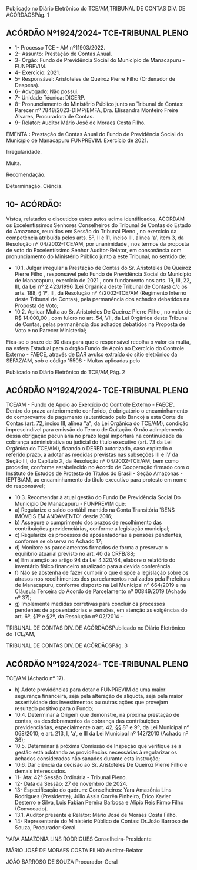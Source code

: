 Publicado  no  Diário  Eletrônico do TCE/AM,TRIBUNAL DE CONTAS DIV. DE ACÓRDÃOSPág. 1

## ACÓRDÃO Nº1924/2024- TCE-TRIBUNAL PLENO

- 1- Processo TCE - AM nº11903/2022.
- 2- Assunto: Prestação de Contas Anual.
- 3- Órgão: Fundo de Previdência Social do Município de Manacapuru - FUNPREVIM.
- 4- Exercício: 2021.
- 5- Responsável: Aristoteles de Queiroz Pierre Filho (Ordenador de Despesa).
- 6- Advogado: Não possui.
- 7- Unidade Técnica: DICERP.
- 8- Pronunciamento  do  Ministério  Público  junto  ao  Tribunal  de  Contas: Parecer  nº 7848/2023-DIMP/EMFA,  Dra.  Elissandra  Monteiro  Freire  Alvares,  Procuradora  de Contas.
- 9- Relator: Auditor Mário José de Moraes Costa Filho.

EMENTA : Prestação de Contas Anual do Fundo de Previdência  Social  do  Município  de  Manacapuru  FUNPREVIM. Exercício de 2021.

Irregularidade.

Multa.

Recomendação.

Determinação. Ciência.

## 10-  ACÓRDÃO:

Vistos, relatados e discutidos estes autos acima identificados, ACORDAM os Excelentíssimos Senhores Conselheiros do Tribunal de Contas do Estado do Amazonas, reunidos em Sessão do Tribunal Pleno , no exercício da competência atribuída pelos arts. 5º, II e  11,  inciso  III, alínea  'a',  item  3,  da  Resolução  nº  04/2002-TCE/AM, por unanimidade , nos termos da proposta de voto do Excelentíssimo Senhor Auditor-Relator, em  consonância com  pronunciamento  do  Ministério  Público  junto  a  este  Tribunal,  no sentido de:

- 10.1. Julgar irregular a Prestação de Contas do Sr. Aristoteles De Queiroz Pierre Filho , responsável pelo Fundo  de Previdência Social do Município  de  Manacapuru, exercício  de  2021 ,  com  fundamento  nos arts. 19, III, 22, III, da Lei nº 2.423/1996 (Lei Orgânica deste Tribunal de Contas)  c/c  os  arts.  188,  §  1º,  III,  da  Resolução  nº  4/2002-TCE/AM (Regimento Interno deste Tribunal  de  Contas), pela  permanência  dos achados debatidos na Proposta de Voto;
- 10.2. Aplicar Multa ao Sr. Aristoteles De Queiroz Pierre Filho , no valor de R$ 14.000,00 , com fulcro no art. 54, VII, da Lei Orgânica deste Tribunal de  Contas,  pelas  permanência  dos  achados  debatidos  na  Proposta  de Voto e no Parecer Ministerial;

Fixa-se o prazo de 30 dias para que o responsável recolha o valor da multa, na esfera Estadual para o órgão Fundo de Apoio ao Exercício do Controle  Externo  -  FAECE,  através  de  DAR  avulso  extraído  do  sítio eletrônico  da  SEFAZ/AM,  sob  o  código  '5508  -  Multas  aplicadas  pelo

Publicado  no  Diário  Eletrônico do TCE/AM,Pág. 2

## ACÓRDÃO Nº1924/2024- TCE-TRIBUNAL PLENO

TCE/AM - Fundo de Apoio ao Exercício do Controle Externo - FAECE'. Dentro do prazo anteriormente conferido, é obrigatório o encaminhamento  do  comprovante  de  pagamento  (autenticado  pelo Banco)  a  esta  Corte  de  Contas  (art.  72,  inciso  III,  alínea  "a",  da  Lei Orgânica do TCE/AM), condição imprescindível para emissão do Termo de Quitação. O não adimplemento dessa obrigação pecuniária no prazo legal importará na continuidade da cobrança administrativa ou judicial do título executivo (art. 73 da Lei Orgânica do TCE/AM), ficando o DERED autorizado, caso  expirado o referido prazo, a adotar as medidas previstas  nas  subseções  III  e  IV  da  Seção  III,  do  Capítulo  X,  da Resolução nº 04/2002-TCE/AM, bem como proceder, conforme estabelecido  no  Acordo  de  Cooperação  firmado  com  o  Instituto  de Estudos de Protesto de Títulos do Brasil - Seção Amazonas - IEPTB/AM, ao  encaminhamento  do  título  executivo  para  protesto  em  nome  do responsável;

- 10.3. Recomendar à atual gestão  do  Fundo  De  Previdência  Social  Do Município De Manacapuru - FUNPREVIM que:
- a) Regularize o saldo contábil mantido na Conta Transitória 'BENS IMÓVEIS EM ANDAMENTO' desde 2016;
- b) Assegure o cumprimento dos prazos de recolhimento das contribuições previdenciárias, conforme a legislação municipal;
- c) Regularize os processos de aposentadorias e pensões pendentes, conforme se observa no Achado 17;
- d) Monitore  os  parcelamentos  firmados  de  forma  a  preservar  o equilíbrio atuarial previsto no art. 40 da CRFB/88;
- e) Em atenção ao artigo 94 da Lei 4.320/64, elabore o relatório do inventário físico financeiro atualizado para a devida conferência.
- f) Não  se  abstenha  de  fazer  cumprir  o  que  dispõe  a  legislação sobre os atrasos nos recolhimentos dos parcelamentos realizados pela Prefeitura de Manacapuru, conforme disposto na Lei  Municipal nº 664/2019 e na Cláusula Terceira do Acordo de Parcelamento nº 00849/2019 (Achado nº 37);
- g) Implemente medidas corretivas para concluir os processos pendentes de aposentadorias e pensões, em atenção às exigências  do  art.  6º,  §1º  e  §2º,  da  Resolução  nº  02/2014  -

TRIBUNAL DE CONTAS DIV. DE ACÓRDÃOSPublicado  no  Diário  Eletrônico do TCE/AM,

TRIBUNAL DE CONTAS DIV. DE ACÓRDÃOSPág. 3

## ACÓRDÃO Nº1924/2024- TCE-TRIBUNAL PLENO

TCE/AM (Achado nº 17).

- h) Adote  providências  para  dotar  o  FUNPREVIM  de  uma  maior segurança financeira,  seja  pela  alteração  de  alíquota,  seja  pela maior  assertividade  dos  investimentos  ou  outras  ações  que provejam resultado positivo para o Fundo;
- 10.4. Determinar à Origem que demonstre, na próxima prestação de contas, os  desdobramentos  da  cobrança  das  contribuições  previdenciárias, especialmente o art. 42, §§ 8º e 9º, da Lei Municipal nº 068/2010; e art. 213, I, 'a', e III da Lei Municipal nº 142/2010 (Achado nº 36);
- 10.5. Determinar à próxima Comissão de Inspeção que verifique se a gestão está  adotando  as  providências  necessárias  à  regularizar  os  achados considerados não sanados durante esta instrução;
- 10.6. Dar ciência da decisão ao Sr. Aristoteles De Queiroz Pierre Filho e demais interessados.
- 11-  Ata: 42ª Sessão Ordinária - Tribunal Pleno.
- 12-  Data da Sessão: 27 de novembro de 2024.
- 13-  Especificação do quórum: Conselheiros: Yara Amazônia Lins Rodrigues (Presidente),  Júlio  Assis  Corrêa  Pinheiro,  Érico  Xavier  Desterro  e  Silva,  Luis  Fabian Pereira Barbosa e Alípio Reis Firmo Filho (Convocado).
- 13.1. Auditor presente e Relator: Mário José de Moraes Costa Filho.
- 14-  Representante  do  Ministério  Público  de  Contas: Dr.João  Barroso  de  Souza, Procurador-Geral.

YARA AMAZÔNIA LINS RODRIGUES Conselheira-Presidente

MÁRIO JOSÉ DE MORAES COSTA FILHO Auditor-Relator

JOÃO BARROSO DE SOUZA Procurador-Geral